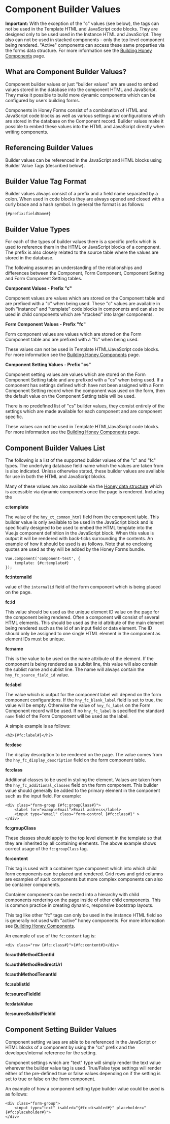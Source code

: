 # Component Builder Values

**Important:** With the exception of the "c" values (see below), the tags can not be used in the Template HTML and JavaScript code blocks. They are designed only to be used used in the Instance HTML and JavaScript. They also can not be used in stacked components - only the top level component being rendered. "Active" components can access these same properties via the forms data structure. For more information see the [Building Honey Components](https://www.notion.so/Building-Honey-Components-1d1e380e45bb4ff68b17565ca5f7854c) page.

## What are Component Builder Values?

Component builder values or just "builder values" are are used to embed values stored in the database into the component HTML and JavaScript. They make it possible to build more dynamic components which can be configured by users building forms. 

Components in Honey Forms consist of a combination of HTML and JavaScript code blocks as well as various settings and configurations which are stored in the database on the Component record. Builder values make it possible to embed these values into the HTML and JavaScript directly when writing components. 

## Referencing Builder Values

Builder values can be referenced in the JavaScript and HTML blocks using Builder Value Tags (described below). 

## Builder Value Tag Format

Builder values always consist of a prefix and a field name separated by a colon. When used in code blocks they are always opened and closed with a curly brace and a hash symbol. In general the format is as follows:

    {#prefix:fieldName#}

## Builder Value Types

For each of the types of builder values there is a specific prefix which is used to reference them in the HTML or JavaScript blocks of a component. The prefix is also closely related to the source table where the values are stored in the database. 

The following assumes an understanding of the relationships and differences between the Component, Form Component, Component Setting and Form Component Setting tables. 

**Component Values - Prefix "c"**

Component values are values which are stored on the Component table and are prefixed with a "c" when being used. These "c" values are available in both "instance" and "template" code blocks in components and can also be used in child components which are "stacked" into larger components. 

**Form Component Values - Prefix "fc"**

Form component values are values which are stored on the Form Component table and are prefixed with a "fc" when being used. 

These values can not be used in Template HTML/JavaScript code blocks. For more information see the [Building Honey Components](https://www.notion.so/Building-Honey-Components-1d1e380e45bb4ff68b17565ca5f7854c) page.

**Component Setting Values - Prefix "cs"**

Component setting values are values which are stored on the Form Component Setting table and are prefixed with a "cs" when being used. If a component has settings defined which have not been assigned with a Form Component Setting record when the component was used on the form, then the default value on the Component Setting table will be used. 

There is no predefined list of "cs" builder values, they consist entirely of the settings which are made available for each component and are component specific. 

These values can not be used in Template HTML/JavaScript code blocks. For more information see the [Building Honey Components](https://www.notion.so/Building-Honey-Components-1d1e380e45bb4ff68b17565ca5f7854c) page.

## Component Builder Values List

The following is a list of the supported builder values of the "c" and "fc" types. The underlying database field name which the values are taken from is also indicated. Unless otherwise stated, these builder values are available for use in both the HTML and JavaScript blocks. 

Many of these values are also available via the [Honey data structure](https://www.notion.so/Honey-Data-Structure-7992cfc58ba44fb8a300de79f8540a06) which is accessible via dynamic components once the page is rendered. Including the 

**c:template**

The value of the `hny_ct_common_html` field from the component table. This builder value is only available to be used in the JavaScript block and is specifically designed to be used to embed the HTML template into the Vue.js component definition in the JavaScript block. When this value is output it will be rendered with back-ticks surrounding the contents. An example of how it should be used is as follows. Note that no enclosing quotes are used as they will be added by the Honey Forms bundle. 

    Vue.component('component-test', {
    	template: {#c:template#}
    });

**fc:internalid**

 value of the `internalid` field of the form component which is being placed on the page. 

**fc:id**

This value should be used as the unique element ID value on the page for the component being rendered. Often a component will consist of several HTML elements. This should be used as the id attribute of the main element being rendered such as the id of an input field or data element. The ID should only be assigned to one single HTML element in the component as element IDs must be unique. 

**fc:name**

This is the value to be used on the name attribute of the element. If the component is being rendered as a sublist line, this value will also contain the sublist name and sublist line. The name will always contain the `hny_fc_source_field_id` value. 

**fc:label**

The value which is output for the component label will depend on the form component configurations.  If the `hny_fc_blank_label` field is set to true, the value will be empty. Otherwise the value of `hny_fc_label` on the Form Component record will be used. If no `hny_fc_label` is specified the standard `name` field of the Form Component will be used as the label. 

A simple example is as follows:

    <h2>{#fc:label#}</h2>

**fc:desc**

The display description to be rendered on the page. The value comes from the `hny_fc_display_description` field on the form component table. 

**fc:class**

Additional classes to be used in styling the element. Values are taken from the `hny_fc_additional_classes` field on the form component. This builder value should generally be added to the primary element in the component such as the input field. For example:

    <div class="form-group {#fc:groupClass#}">
        <label for="exampleEmail">Email address</label>
        <input type="email" class="form-control {#fc:class#}" >
    </div>

**fc:groupClass**

These classes should apply to the top level element in the template so that they are inherited by all containing elements. The above example shows correct usage of the `fc:groupClass` tag.

**fc:content**

This tag is used with a container type component which into which child form components can be placed and rendered. Grid rows and grid columns are examples of such components but more complex components can also be container components. 

Container components can be nested into a hierarchy with child components rendering on the page inside of other child components. This is common practice in creating dynamic, responsive bootstrap layouts. 

This tag like other "fc" tags can only be used in the instance HTML field so is generally not used with "active" honey components. For more information see [Building Honey Components](https://www.notion.so/Building-Honey-Components-1d1e380e45bb4ff68b17565ca5f7854c).

An example of use of the `fc:content` tag is:

    <div class="row {#fc:class#}">{#fc:content#}</div>

**fc:authMethodClientId**

**fc:authMethodRedirectUrl**

**fc:authMethodTenantId**

**fc:sublistId**

**fc:sourceFieldId**

**fc:dataValue**

**fc:sourceSublistFieldId**

## Component Setting Builder Values

Component setting values are able to be referenced in the JavaScript or HTML blocks of a component by using the "cs" prefix and the developer/internal reference for the setting.

Component settings which are "text" type will simply render the text value wherever the builder value tag is used. True/False type settings will render either of the pre-defined true or false values depending on if the setting is set to true or false on the form component. 

An example of how a component setting type builder value could be used is as follows:

    <div class="form-group">
        <input type="text" isabled="{#fc:disabled#}" placeholder="{#fc:placeholder#}">
    </div>